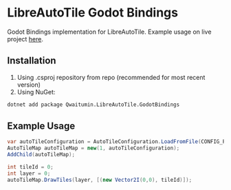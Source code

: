 # LibreAutoTile Godot Bindings

Godot Bindings implementation for LibreAutoTile. Example usage on live project [here](https://github.com/ruedoux/libre-auto-tile/tree/main/LibreAutoTile.GodotExample).

## Installation

1. Using .csproj repository from repo (recommended for most recent version)
2. Using NuGet:

```sh
dotnet add package Qwaitumin.LibreAutoTile.GodotBindings
```

## Example Usage

```cs
var autoTileConfiguration = AutoTileConfiguration.LoadFromFile(CONFIG_PATH);
AutoTileMap autoTileMap = new(1, autoTileConfiguration);
AddChild(autoTileMap);

int tileId = 0;
int layer = 0;
autoTileMap.DrawTiles(layer, [(new Vector2I(0,0), tileId)]);
```
